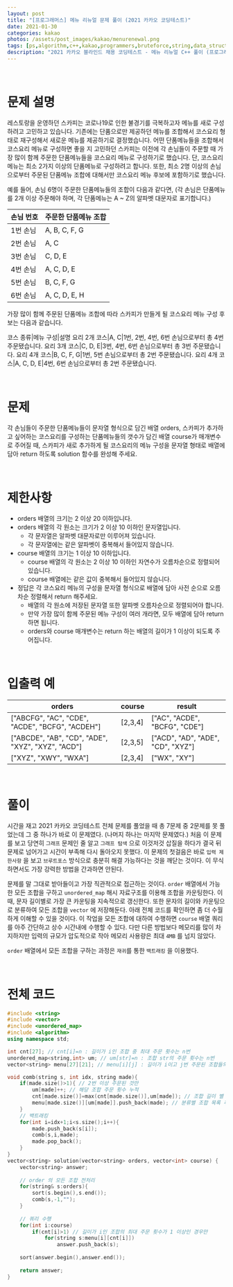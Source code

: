 ```yaml
---
layout: post
title: "[프로그래머스] 메뉴 리뉴얼 문제 풀이 (2021 카카오 코딩테스트)"
date: 2021-01-30
categories: kakao
photos: /assets/post_images/kakao/menurenewal.png
tags: [ps,algorithm,c++,kakao,programmers,bruteforce,string,data_structcure,implementation]
description: "2021 카카오 블라인드 채용 코딩테스트 - 메뉴 리뉴얼 C++ 풀이 (프로그래머스)"
---
```


<br>

# 문제 설명

레스토랑을 운영하던 스카피는 코로나19로 인한 불경기를 극복하고자 메뉴를 새로 구성하려고 고민하고 있습니다.
기존에는 단품으로만 제공하던 메뉴를 조합해서 코스요리 형태로 재구성해서 새로운 메뉴를 제공하기로 결정했습니다. 어떤 단품메뉴들을 조합해서 코스요리 메뉴로 구성하면 좋을 지 고민하던 스카피는 이전에 각 손님들이 주문할 때 가장 많이 함께 주문한 단품메뉴들을 코스요리 메뉴로 구성하기로 했습니다.
단, 코스요리 메뉴는 최소 2가지 이상의 단품메뉴로 구성하려고 합니다. 또한, 최소 2명 이상의 손님으로부터 주문된 단품메뉴 조합에 대해서만 코스요리 메뉴 후보에 포함하기로 했습니다.

예를 들어, 손님 6명이 주문한 단품메뉴들의 조합이 다음과 같다면,
(각 손님은 단품메뉴를 2개 이상 주문해야 하며, 각 단품메뉴는 A ~ Z의 알파벳 대문자로 표기합니다.)

손님 번호|주문한 단품메뉴 조합
---|---
1번 손님|A, B, C, F, G
2번 손님|A, C
3번 손님|C, D, E
4번 손님|A, C, D, E
5번 손님|B, C, F, G
6번 손님|A, C, D, E, H

가장 많이 함께 주문된 단품메뉴 조합에 따라 스카피가 만들게 될 코스요리 메뉴 구성 후보는 다음과 같습니다.

코스 종류|메뉴 구성|설명
요리 2개 코스|A, C|1번, 2번, 4번, 6번 손님으로부터 총 4번 주문됐습니다.
요리 3개 코스|C, D, E|3번, 4번, 6번 손님으로부터 총 3번 주문됐습니다.
요리 4개 코스|B, C, F, G|1번, 5번 손님으로부터 총 2번 주문됐습니다.
요리 4개 코스|A, C, D, E|4번, 6번 손님으로부터 총 2번 주문됐습니다.

<br>

# 문제

각 손님들이 주문한 단품메뉴들이 문자열 형식으로 담긴 배열 orders, 스카피가 추가하고 싶어하는 코스요리를 구성하는 단품메뉴들의 갯수가 담긴 배열 course가 매개변수로 주어질 때,
스카피가 새로 추가하게 될 코스요리의 메뉴 구성을 문자열 형태로 배열에 담아 return 하도록 solution 함수를 완성해 주세요.

<br>

# 제한사항

- orders 배열의 크기는 2 이상 20 이하입니다.
- orders 배열의 각 원소는 크기가 2 이상 10 이하인 문자열입니다.
  - 각 문자열은 알파벳 대문자로만 이루어져 있습니다.
  - 각 문자열에는 같은 알파벳이 중복해서 들어있지 않습니다.
- course 배열의 크기는 1 이상 10 이하입니다.
  - course 배열의 각 원소는 2 이상 10 이하인 자연수가 오름차순으로 정렬되어 있습니다.
  - course 배열에는 같은 값이 중복해서 들어있지 않습니다.
- 정답은 각 코스요리 메뉴의 구성을 문자열 형식으로 배열에 담아 사전 순으로 오름차순 정렬해서 return 해주세요.
  - 배열의 각 원소에 저장된 문자열 또한 알파벳 오름차순으로 정렬되어야 합니다.
  - 만약 가장 많이 함께 주문된 메뉴 구성이 여러 개라면, 모두 배열에 담아 return 하면 됩니다.
  - orders와 course 매개변수는 return 하는 배열의 길이가 1 이상이 되도록 주어집니다.
  
 <br>
 
 # 입출력 예
 
orders|course|result
---|---|---
["ABCFG", "AC", "CDE", "ACDE", "BCFG", "ACDEH"]|[2,3,4]|["AC", "ACDE", "BCFG", "CDE"]
["ABCDE", "AB", "CD", "ADE", "XYZ", "XYZ", "ACD"]|[2,3,5]|["ACD", "AD", "ADE", "CD", "XYZ"]
["XYZ", "XWY", "WXA"]|[2,3,4]|["WX", "XY"]

<br>

# 풀이

시간을 재고 2021 카카오 코딩테스트 전체 문제를 풀었을 때 총 7문제 중 2문제를 못 풀었는데 그 중 하나가 바로 이 문제였다. (나머지 하나는 마지막 문제였다.)
처음 이 문제를 보고 당연히 `그래프` 문제인 줄 알고 `그래프 탐색` 으로 이것저것 삽질을 하다가 결국 뒤 문제로 넘어가고 시간이 부족해 다시 돌아오지 못했다.
이 문제의 첫걸음은 바로 `입력 제한사항` 을 보고 `브루트포스` 방식으로 충분히 해결 가능하다는 것을 깨닫는 것이다. 이 무식하면서도 가장 강력한 방법을 간과하면 안된다.

문제를 말 그대로 받아들이고 가장 직관적으로 접근하는 것이다. `order` 배열에서 가능한 모든 조합을 구하고 `unordered_map` 해시 자료구조를 이용해 조합을 카운팅한다.
이 때, 문자 길이별로 가장 큰 카운팅을 지속적으로 갱신한다. 또한 문자의 길이와 카운팅으로 분류하여 모든 조합을 `vector` 에 저장해둔다. 아래 전체 코드를 확인하면 좀 더
수월하게 이해할 수 있을 것이다. 이 작업을 모든 조합에 대하여 수행하면 `course` 배열 쿼리를 아주 간단하고 상수 시간내에 수행할 수 있다.
다만 다른 방법보다 메모리를 많이 차지하지만 입력의 규모가 압도적으로 작아 메모리 사용량은 최대 `4MB` 를 넘지 않았다.

`order` 배열에서 모든 조합을 구하는 과정은 `재귀`를 통한 `백트래킹` 을 이용했다.

<br>

# 전체 코드

```c++
#include <string>
#include <vector>
#include <unordered_map>
#include <algorithm>
using namespace std;

int cnt[27]; // cnt[i]=n : 길이가 i인 조합 중 최대 주문 횟수는 n번
unordered_map<string,int> um; // um[str]=n : 조합 str의 주문 횟수는 n번
vector<string> menu[27][21]; // menu[i][j] : 길이가 i이고 j번 주문된 조합들의 목록

void comb(string s, int idx, string made){
    if(made.size()>1){ // 2번 이상 주문된 것만
        um[made]++; // 해당 조합 주문 횟수 누적
        cnt[made.size()]=max(cnt[made.size()],um[made]); // 조합 길이 별 최대 주문 횟수 갱신
        menu[made.size()][um[made]].push_back(made); // 분류별 조합 목록 추가
    }
    // 백트래킹
    for(int i=idx+1;i<s.size();i++){
        made.push_back(s[i]);
        comb(s,i,made);
        made.pop_back();
    }
}
vector<string> solution(vector<string> orders, vector<int> course) {
    vector<string> answer;
    
    // order 의 모든 조합 전처리
    for(string& s:orders){
        sort(s.begin(),s.end());
        comb(s,-1,"");
    }
    
    // 쿼리 수행
    for(int i:course)
        if(cnt[i]>1) // 길이가 i인 조합의 최대 주문 횟수가 1 이상인 경우만
            for(string s:menu[i][cnt[i]])
                answer.push_back(s);
    
    sort(answer.begin(),answer.end());
    
    return answer;
}
```






